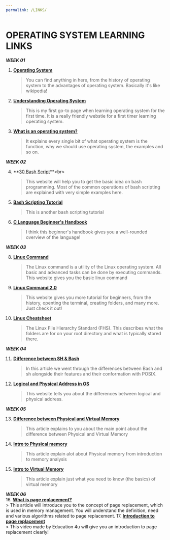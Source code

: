```yaml
---
permalink: /LINKS/
---
```


# OPERATING SYSTEM LEARNING LINKS  <br>
***WEEK 01***<br>

1. **[Operating System](https://www.guru99.com/operating-system-tutorial.html)**<br>
   > You can find anything in here, from the history of operating system to the advantages of operating system. Basically it's like wikipedia!<br>
2. **[Understanding Operating System](https://edu.gcfglobal.org/en/computerbasics/understanding-operating-systems/1/)**<br>
   > This is my first go-to page when learning operating system for the first time. It is a really friendly webstie for a first timer learning operating system.<br>
3. **[What is an operating system?](https://whatis.techtarget.com/definition/operating-system-OS)**<br>
   > It explains every single bit of what operating system is the function, why we should use operating system, the examples and so on.<br>

***WEEK 02***<br>

4. **[30 Bash Script](https://linuxhint.com/30_bash_script_examples/#:~:text=Bash%20scripts%20can%20be%20used,important%20for%20every%20Linux%20user.)**<br>
   > This website will help you to get the basic idea on bash programming. Most of the common operations of bash scripting are explained with very simple examples here.
5. **[Bash Scripting Tutorial](https://linuxconfig.org/bash-scripting-tutorial-for-beginners)**<br>
   > This is another bash scripting tutorial
7. **[C Language Beginner's Handbook](https://www.freecodecamp.org/news/the-c-beginners-handbook/)**<br>
   > I think this beginner's handbook gives you a well-rounded overview of the language!

***WEEK 03***<br>

8. **[Linux Command](https://www.javatpoint.com/linux-commands)**<br>
   > The Linux command is a utility of the Linux operating system. All basic and advanced tasks can be done by executing commands. This website gives you the basic linux command
9. **[Linux Command 2.0](https://ubuntu.com/tutorials/command-line-for-beginners#1-overview)**<br>
   > This website gives you more tutorial for beginners, from the history, openting the terminal, creating folders, and many more. Just check it out!
10. **[Linux Cheatsheet](https://cheatography.com/adam-hendry/cheat-sheets/linux-fhs/)**<br>
       > The Linux File Hierarchy Standard (FHS). This describes what the folders are for on your root directory and what is typically stored there.

***WEEK 04***<br>

11. **[Difference between SH & Bash](https://www.baeldung.com/linux/sh-vs-bash)**<br>
    > In this article we went through the differences between Bash and sh alongside their features and their conformation with POSIX.
12. **[Logical and Physical Address in OS](https://www.geeksforgeeks.org/logical-and-physical-address-in-operating-system)**<br>
    > This website tells you about the differences between logical and physical address.

***WEEK 05***<br>

13. **[Difference between Physical and Virtual Memory](https://pediaa.com/what-is-the-difference-between-physical-and-virtual-memory/)**<br>
    > This article explains to you about the main point about the difference between Physical and Virtual Memory
14. **[Intro to Physical memory](https://www.sciencedirect.com/topics/computer-science/physical-memory)**<br>
    > This article explain alot about Physical memory from introduction to memory analysis
15. **[Intro to Virtual Memory](https://www.geeksforgeeks.org/virtual-memory-in-operating-system/)**<br>
    > This article explain just what you need to know (the basics) of virtual memory

***WEEK 06***<br>
16. **[What is page replacement?](https://afteracademy.com/blog/what-are-the-page-replacement-algorithms)**<br>
    > This article will introduce you to the concept of page replacement, which is used in memory management. You will understand the definition, need and various algorithms     related to page replacement.
17. **[Introduction to page replacement](https://www.youtube.com/watch?v=6VOYx3-JOnM&list=PLrjkTql3jnm9U1tSPnPQWQGIGNkUwBFv-&index=26&ab_channel=Education4u)**<br>
    > This video made by Education 4u will give you an introduction to page replacement clearly!
